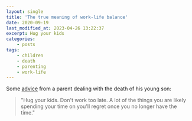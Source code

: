 ```yaml
---
layout: single
title: 'The true meaning of work-life balance'
date: 2020-09-19
last_modified_at: 2023-04-26 13:22:37
excerpt: Hug your kids
categories:
    - posts
tags:
    - children
    - death
    - parenting
    - work-life
---
```


Some
[advice](https://web.archive.org/web/20210302133339/https://www.fatherly.com/news/this-grieving-dad-wrote-a-letter-about-the-true-meaning-of-work-life-balance/)
from a parent dealing with the death of his young son:

> "Hug your kids. Don't work too late. A lot of the things you are
> likely spending your time on you'll regret once you no longer have
> the time."
